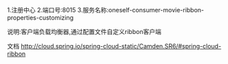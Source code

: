 1.注册中心
2.端口号:8015
3.服务名称:oneself-consumer-movie-ribbon-properties-customizing

说明:客户端负载均衡器,通过配置文件自定义ribbon客户端

文档
http://cloud.spring.io/spring-cloud-static/Camden.SR6/#spring-cloud-ribbon
